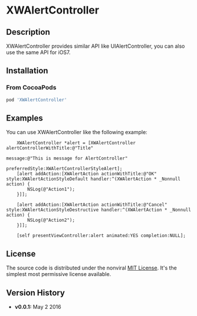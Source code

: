# XWAlertController

## Description

XWAlertController provides similar API like UIAlertController, you can also use the same API for iOS7.

## <a id="Installation"></a> Installation

### From CocoaPods

```ruby
pod 'XWAlertController'
```

## <a id="Examples"></a> Examples

You can use XWAlertController like the following example:

```objc
    XWAlertController *alert = [XWAlertController alertControllerWithTitle:@"Title"
                                                                   message:@"This is message for AlertController"
                                                            preferredStyle:XWAlertControllerStyleAlert];
    [alert addAction:[XWAlertAction actionWithTitle:@"OK" style:XWAlertActionStyleDefault handler:^(XWAlertAction * _Nonnull action) {
        NSLog(@"Action1");
    }]];
    
    [alert addAction:[XWAlertAction actionWithTitle:@"Cancel" style:XWAlertActionStyleDestructive handler:^(XWAlertAction * _Nonnull action) {
        NSLog(@"Action2");
    }]];
    
    [self presentViewController:alert animated:YES completion:NULL];
```

## License

The source code is distributed under the nonviral [MIT License](http://opensource.org/licenses/mit-license.php). It's the simplest most permissive license available.

## Version History

* **v0.0.1:** May 2 2016